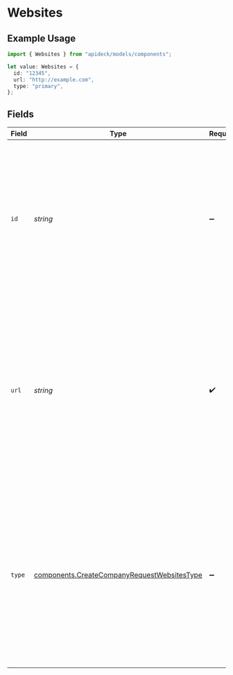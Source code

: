 # Websites

## Example Usage

```typescript
import { Websites } from "apideck/models/components";

let value: Websites = {
  id: "12345",
  url: "http://example.com",
  type: "primary",
};
```

## Fields

| Field                                                                                                                                                                                                                                  | Type                                                                                                                                                                                                                                   | Required                                                                                                                                                                                                                               | Description                                                                                                                                                                                                                            | Example                                                                                                                                                                                                                                |
| -------------------------------------------------------------------------------------------------------------------------------------------------------------------------------------------------------------------------------------- | -------------------------------------------------------------------------------------------------------------------------------------------------------------------------------------------------------------------------------------- | -------------------------------------------------------------------------------------------------------------------------------------------------------------------------------------------------------------------------------------- | -------------------------------------------------------------------------------------------------------------------------------------------------------------------------------------------------------------------------------------- | -------------------------------------------------------------------------------------------------------------------------------------------------------------------------------------------------------------------------------------- |
| `id`                                                                                                                                                                                                                                   | *string*                                                                                                                                                                                                                               | :heavy_minus_sign:                                                                                                                                                                                                                     | A unique identifier for each website entry in the company's list of websites. This ID is crucial for differentiating between multiple websites and managing them individually within the CRM system.                                   | 12345                                                                                                                                                                                                                                  |
| `url`                                                                                                                                                                                                                                  | *string*                                                                                                                                                                                                                               | :heavy_check_mark:                                                                                                                                                                                                                     | The full URL of the company's website, which must be a valid and reachable web address. This is a required field as it provides a direct link to the company's online presence, essential for digital engagement and verification.     | http://example.com                                                                                                                                                                                                                     |
| `type`                                                                                                                                                                                                                                 | [components.CreateCompanyRequestWebsitesType](../../models/components/createcompanyrequestwebsitestype.md)                                                                                                                             | :heavy_minus_sign:                                                                                                                                                                                                                     | Describes the category or purpose of the website, such as 'corporate', 'e-commerce', or 'blog'. This helps in classifying the website's role within the company's digital strategy and is useful for targeted marketing and analytics. | primary                                                                                                                                                                                                                                |